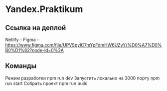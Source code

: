 # Yandex.Praktikum

## Ссылка на деплой
Netlify - 
Figma - https://www.figma.com/file/UPVSpyIC7mYpFdmHW6UZyY/%D0%A7%D0%B0%D1%82?node-id=0%3A

## Команды
Режим разработки
    npm run dev 
Запустить локально на 3000 порту
    npm run start
Собрать проект
    npm run build    